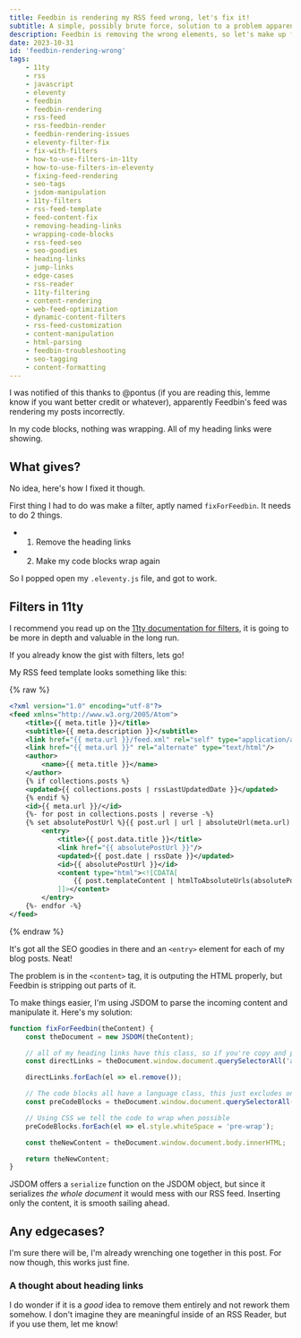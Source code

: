 ```yaml
---
title: Feedbin is rendering my RSS feed wrong, let's fix it!
subtitle: A simple, possibly brute force, solution to a problem apparently no one has had before
description: Feedbin is removing the wrong elements, so let's make up for it on our own
date: 2023-10-31
id: 'feedbin-rendering-wrong'
tags:
    - 11ty
    - rss
    - javascript
    - eleventy
    - feedbin
    - feedbin-rendering
    - rss-feed
    - rss-feedbin-render
    - feedbin-rendering-issues
    - eleventy-filter-fix
    - fix-with-filters
    - how-to-use-filters-in-11ty
    - how-to-use-filters-in-eleventy
    - fixing-feed-rendering
    - seo-tags
    - jsdom-manipulation
    - 11ty-filters
    - rss-feed-template
    - feed-content-fix
    - removing-heading-links
    - wrapping-code-blocks
    - rss-feed-seo
    - seo-goodies
    - heading-links
    - jump-links
    - edge-cases
    - rss-reader
    - 11ty-filtering
    - content-rendering
    - web-feed-optimization
    - dynamic-content-filters
    - rss-feed-customization
    - content-manipulation
    - html-parsing
    - feedbin-troubleshooting
    - seo-tagging
    - content-formatting
---
```


I was notified of this thanks to @pontus (if you are reading this, lemme know if you want better credit or whatever), apparently Feedbin's feed was rendering my posts incorrectly. 

In my code blocks, nothing was wrapping. All of my heading links were showing.

## What gives?

No idea, here's how I fixed it though.

First thing I had to do was make a filter, aptly named `fixForFeedbin`. It needs to do 2 things.

- 1. Remove the heading links
- 2. Make my code blocks wrap again

So I popped open my `.eleventy.js` file, and got to work.

## Filters in 11ty

I recommend you read up on the [11ty documentation for filters](https://www.11ty.dev/docs/filters/), it is going to be more in depth and valuable in the long run.

If you already know the gist with filters, lets go!

My RSS feed template looks something like this:

{% raw %}
```xml
<?xml version="1.0" encoding="utf-8"?>
<feed xmlns="http://www.w3.org/2005/Atom">
    <title>{{ meta.title }}</title>
    <subtitle>{{ meta.description }}</subtitle>
    <link href="{{ meta.url }}/feed.xml" rel="self" type="application/atom+xml" />
    <link href="{{ meta.url }}" rel="alternate" type="text/html"/>
    <author>
        <name>{{ meta.title }}</name>
    </author>
    {% if collections.posts %}
    <updated>{{ collections.posts | rssLastUpdatedDate }}</updated>
    {% endif %}
    <id>{{ meta.url }}/</id>
    {%- for post in collections.posts | reverse -%}
    {% set absolutePostUrl %}{{ post.url | url | absoluteUrl(meta.url) }}{% endset %}
        <entry>
            <title>{{ post.data.title }}</title>
            <link href="{{ absolutePostUrl }}"/>
            <updated>{{ post.date | rssDate }}</updated>
            <id>{{ absolutePostUrl }}</id>
            <content type="html"><![CDATA[
                {{ post.templateContent | htmlToAbsoluteUrls(absolutePostUrl) | safe }}
            ]]></content>
        </entry>
    {%- endfor -%}
</feed>
```
{% endraw %}

It's got all the SEO goodies in there and an `<entry>` element for each of my blog posts. Neat! 

The problem is in the `<content>` tag, it is outputing the HTML properly, but Feedbin is stripping out parts of it.

To make things easier, I'm using JSDOM to parse the incoming content and manipulate it. Here's my solution:

```js
function fixForFeedbin(theContent) {
    const theDocument = new JSDOM(theContent);

    // all of my heading links have this class, so if you're copy and pasting, double check your feed.
    const directLinks = theDocument.window.document.querySelectorAll('a.direct-link')

    directLinks.forEach(el => el.remove());

    // The code blocks all have a language class, this just excludes ones that don't.
    const preCodeBlocks = theDocument.window.document.querySelectorAll('pre[class] > code[class]');

    // Using CSS we tell the code to wrap when possible
    preCodeBlocks.forEach(el => el.style.whiteSpace = 'pre-wrap');

    const theNewContent = theDocument.window.document.body.innerHTML;

    return theNewContent;
}
```

JSDOM offers a `serialize` function on the JSDOM object, but since it serializes *the whole document* it would mess with our RSS feed. Inserting only the content, it is smooth sailing ahead. 

## Any edgecases?

I'm sure there will be, I'm already wrenching one together in this post. For now though, this works just fine.

### A thought about heading links

I do wonder if it is a *good* idea to remove them entirely and not rework them somehow. I don't imagine they are meaningful inside of an RSS Reader, but if you use them, let me know!